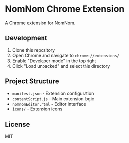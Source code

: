 # NomNom Chrome Extension

A Chrome extension for NomNom.

## Development

1. Clone this repository
2. Open Chrome and navigate to `chrome://extensions/`
3. Enable "Developer mode" in the top right
4. Click "Load unpacked" and select this directory

## Project Structure

- `manifest.json` - Extension configuration
- `contentScript.js` - Main extension logic
- `nomnomEditor.html` - Editor interface
- `icons/` - Extension icons

## License

MIT 